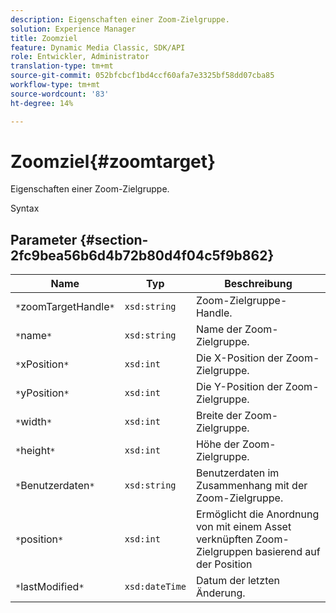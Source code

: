 ```yaml
---
description: Eigenschaften einer Zoom-Zielgruppe.
solution: Experience Manager
title: Zoomziel
feature: Dynamic Media Classic, SDK/API
role: Entwickler, Administrator
translation-type: tm+mt
source-git-commit: 052bfcbcf1bd4ccf60afa7e3325bf58dd07cba85
workflow-type: tm+mt
source-wordcount: '83'
ht-degree: 14%

---
```



# Zoomziel{#zoomtarget}

Eigenschaften einer Zoom-Zielgruppe.

Syntax

## Parameter {#section-2fc9bea56b6d4b72b80d4f04c5f9b862}

| Name | Typ | Beschreibung |
|---|---|---|
| `*`zoomTargetHandle`*` | `xsd:string` | Zoom-Zielgruppe-Handle. |
| `*`name`*` | `xsd:string` | Name der Zoom-Zielgruppe. |
| `*`xPosition`*` | `xsd:int` | Die X-Position der Zoom-Zielgruppe. |
| `*`yPosition`*` | `xsd:int` | Die Y-Position der Zoom-Zielgruppe. |
| `*`width`*` | `xsd:int` | Breite der Zoom-Zielgruppe. |
| `*`height`*` | `xsd:int` | Höhe der Zoom-Zielgruppe. |
| `*`Benutzerdaten`*` | `xsd:string` | Benutzerdaten im Zusammenhang mit der Zoom-Zielgruppe. |
| `*`position`*` | `xsd:int` | Ermöglicht die Anordnung von mit einem Asset verknüpften Zoom-Zielgruppen basierend auf der Position |
| `*`lastModified`*` | `xsd:dateTime` | Datum der letzten Änderung. |

